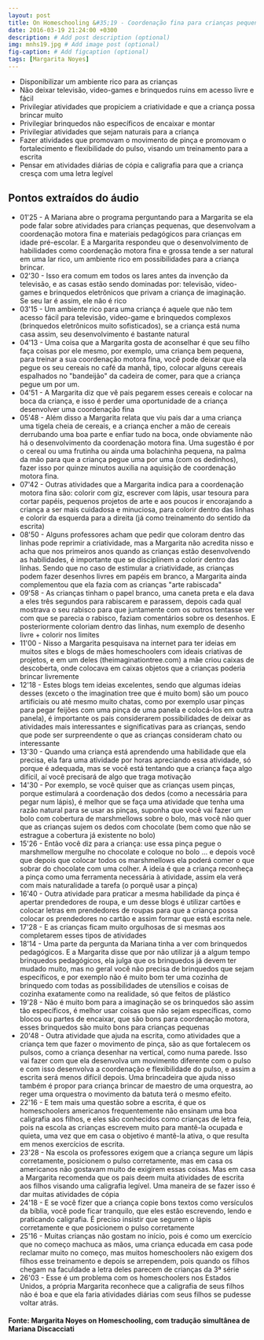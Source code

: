 ```yaml
---
layout: post
title: On Homeschooling &#35;19 - Coordenação fina para crianças pequenas e Caligrafia
date: 2016-03-19 21:24:00 +0300
description: # Add post description (optional)
img: mnhs19.jpg # Add image post (optional)
fig-caption: # Add figcaption (optional)
tags: [Margarita Noyes]
---
```


* Disponibilizar um ambiente rico para as crianças
* Não deixar televisão, video-games e brinquedos ruins em acesso livre e fácil
* Privilegiar atividades que propiciem a criatividade e que a criança possa brincar muito
* Privilegiar brinquedos não específicos de encaixar e montar
* Privilegiar atividades que sejam naturais para a criança
* Fazer atividades que promovam o movimento de pinça e promovam o fortalecimento e flexibilidade do pulso, visando um treinamento para a escrita
* Pensar em atividades diárias de cópia e caligrafia para que a criança cresça com uma letra legível

## Pontos extraídos do áudio

* 01'25 - A Mariana abre o programa perguntando para a Margarita se ela pode falar sobre atividades para crianças pequenas, que desenvolvam a coordenação motora fina e materiais pedagógicos para crianças em idade pré-escolar. E a Margarita respondeu que o desenvolvimento de habilidades como coordenação motora fina e grossa tende a ser natural em uma lar rico, um ambiente rico em possibilidades para a criança brincar.
* 02'30 - Isso era comum em todos os lares antes da invenção da televisão, e as casas estão sendo dominadas por: televisão, video-games e brinquedos eletrônicos que privam a criança de imaginação. Se seu lar é assim, ele não é rico
* 03'15 - Um ambiente rico para uma criança é aquele que não tem acesso fácil para televisão, video-game e brinquedos complexos (brinquedos eletrônicos muito sofisticados), se a criança está numa casa assim, seu desenvolvimento é bastante natural
* 04'13  - Uma coisa que a Margarita gosta de aconselhar é que seu filho faça coisas por ele mesmo, por exemplo, uma criança bem pequena, para treinar a sua coordenação motora fina, você pode deixar que ela pegue os seu cereais no café da manhã, tipo, colocar alguns cereais espalhados no "bandeijão" da cadeira de comer, para que a criança pegue um por um.
* 04'51 - A Margarita diz que vê pais pegarem esses cereais e colocar na boca da criança, e isso é perder uma oportunidade de a criança desenvolver uma coordenação fina
* 05'48 - Além disso a Margarita relata que viu pais dar a uma criança uma tigela cheia de cereais, e a criança encher a mão de cereais derrubando uma boa parte e enfiar tudo na boca, onde obviamente não há o desenvolvimento da coordenação motora fina. Uma sugestão é por o cereal ou uma frutinha ou ainda uma bolachinha pequena, na palma da mão para que a criança pegue uma por uma (com os dedinhos), fazer isso por quinze minutos auxilia na aquisição de coordenação motora fina. 
* 07'42 - Outras atividades que a Margarita indica para a coordenação motora fina são: colorir com giz, escrever com lápis, usar tesoura para cortar papéis, pequenos projetos de arte e aos poucos ir encorajando a criança a ser mais cuidadosa e minuciosa, para colorir dentro das linhas e colorir da esquerda para a direita (já como treinamento do sentido da escrita) 
* 08'50 - Alguns professores acham que pedir que coloram dentro das linhas pode reprimir a criatividade, mas a Margarita não acredita nisso e acha que nos primeiros anos quando as crianças estão desenvolvendo as habilidades, é importante que se disciplinem a colorir dentro das linhas. Sendo que no caso de estimular a criatividade, as crianças podem fazer desenhos livres em papéis em branco, a Margarita ainda complementou que ela fazia com as crianças "arte rabiscada"
* 09'58 - As crianças tinham o papel branco, uma caneta preta e ela dava a eles três segundos para rabiscarem e parassem, depois cada qual mostrava o seu rabisco para que juntamente com os outros tentasse ver com que se parecia o rabisco, faziam comentários sobre os desenhos. E posteriormente coloriam dentro das linhas, num exemplo de desenho livre + colorir nos limites
* 11'00 - Nisso a Margarita pesquisava na internet para ter ideias em muitos sites e blogs de mães homeschoolers com ideais criativas de projetos, e em um deles (theimaginationtree.com) a mãe criou caixas de descoberta, onde colocava em caixas objetos que a crianças poderia brincar livremente
* 12'18 - Estes blogs tem ideias excelentes, sendo que algumas ideias desses (exceto o the imagination tree que é muito bom) são um pouco artificiais ou até mesmo muito chatas, como por exemplo usar pinças para pegar feijões com uma pinça de uma panela e colocá-los em outra panela), é importante os pais considerarem possibilidades de deixar as atividades mais interessantes e significativas para as crianças, sendo que pode ser surpreendente o que as crianças consideram chato ou interessante
* 13'30 - Quando uma criança está aprendendo uma habilidade que ela precisa, ela fara uma atividade por horas apreciando essa atividade, só porque é adequada, mas se você está tentando que a criança faça algo difícil, aí você precisará de algo que traga motivação
* 14'30 - Por exemplo, se você quiser que as crianças usem pinças, porque estimulará a coordenação dos dedos (como a necessária para pegar num lápis),  é melhor que se faça uma atividade que tenha uma razão natural para se usar as pinças, suponha que você vai fazer um bolo com cobertura de marshmellows sobre o bolo, mas você não quer que as crianças sujem os dedos com chocolate (bem como que não se estrague a cobertura já existente no bolo)
* 15'26 - Então você diz para a criança: use essa pinça pegue o marshmellow mergulhe no chocolate e coloque no bolo ... e depois você que depois que colocar todos os marshmellows ela poderá comer o que sobrar do chocolate com uma colher. A ideia é que a criança reconheça a pinça como uma ferramenta necessária à atividade, assim ela verá com mais naturalidade a tarefa (o porquê usar a pinça)
* 16'40 - Outra atividade para praticar a mesma habilidade da pinça é apertar prendedores de roupa, e um desse blogs é utilizar cartões e colocar letras em prendedores de roupas para que a criança possa colocar os prendedores no cartão e assim formar que está escrita nele. 
* 17'28 - E as crianças ficam muito orgulhosas de si mesmas aos completarem esses tipos de atividades
* 18'14 - Uma parte da pergunta da Mariana tinha a ver com brinquedos pedagógicos. E a Margarita disse que por não utilizar  já a algum tempo brinquedos pedagógicos, ela julga que os brinquedos já devem ter mudado muito, mas no geral você não precisa de brinquedos que sejam específicos, e por exemplo não é muito bom ter uma cozinha de brinquedo com todas as possibilidades de utensílios e coisas de cozinha exatamente como na realidade, só que feitos de plástico
* 19'28 - Não é muito bom para a imaginação se os brinquedos são assim tão específicos, é melhor usar coisas que não sejam específicas, como blocos ou partes de encaixar, que são bons para coordenação motora,  esses brinquedos são muito bons para crianças pequenas
* 20'48 - Outra atividade que ajuda na escrita, como atividades que a criança tem que fazer o movimento de pinça, são as que fortalecem os pulsos, como a criança desenhar na vertical, como numa parede. Isso vai fazer com que ela desenvolva um movimento diferente com o pulso e com isso desenvolva a coordenação e flexibilidade do pulso, e assim a escrita será menos difícil depois. Uma brincadeira que ajuda nisso também é propor para criança brincar de maestro de uma orquestra, ao reger uma orquestra o movimento da batuta terá o mesmo efeito.
* 22'16 - E tem mais uma questão sobre a escrita, é que os homeschoolers americanos frequentemente não ensinam uma boa caligrafia aos filhos, e eles são conhecidos como crianças de letra feia, pois na escola as crianças escrevem muito para mantê-la ocupada e quieta, uma vez que em casa o objetivo é mantê-la ativa, o que resulta em menos exercícios de escrita.
* 23'28 - Na escola os professores exigem que a criança segure um lápis corretamente, posicionem o pulso corretamente, mas em casa os americanos não gostavam muito de exigirem essas coisas. Mas em  casa a Margarita recomenda que os pais deem muita atividades de escrita aos filhos visando uma caligrafia legível. Uma maneira de se fazer isso é dar muitas atividades de cópia 
* 24'18 - E se você  fizer que a criança copie bons textos como versículos da bíblia, você pode ficar tranquilo, que eles estão escrevendo, lendo e praticando caligrafia. É preciso insistir que segurem o lápis corretamente e que posicionem o pulso corretamente
*  25'16 - Muitas crianças não gostam no início, pois é como um exercício que no começo machuca as mãos, uma criança educada em casa pode reclamar muito no começo, mas muitos homeschoolers não exigem dos filhos esse treinamento e depois se arrependem, pois quando os filhos chegam na faculdade a letra deles parecem de crianças da 3ª série
* 26'03 - Esse é um problema com os homeschoolers nos Estados Unidos, a própria Margarita reconhece que a caligrafia de seus filhos não é boa e que ela faria atividades diárias com seus filhos se pudesse voltar atrás.

#### Fonte: Margarita Noyes on Homeschooling,  com tradução simultânea de Mariana Discacciati